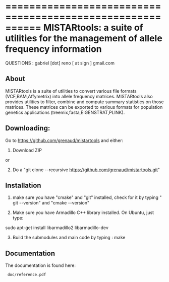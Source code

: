 ==========================================================
  MISTARtools: a suite of utilities for the management of allele frequency information
==========================================================

QUESTIONS :
   gabriel [dot] reno [ at sign ] gmail.com


About
----------------------

MISTARtools is a suite of utilities to convert various file formats (VCF,BAM,Affymetrix) into allele frequency matrices. MISTARtools also provides utilities to filter, combine and compute summary statistics on those matrices. These matrices can be exported to various formats for population genetics applications (treemix,fasta,EIGENSTRAT,PLINK).

Downloading:
----------------------

Go to https://github.com/grenaud/mistartools and either:

1) Download ZIP 

or

2) Do a "git clone --recursive https://github.com/grenaud/mistartools.git"

Installation
----------------------

1) make sure you have "cmake" and "git" installed, check for it by typing " git --version" and "cmake --version"

2) Make sure you have Armadillo C++ library installed. On Ubuntu, just type:

sudo apt-get install libarmadillo2 libarmadillo-dev

3) Build the submodules and main code by typing :
    make

Documentation
-----------------

The documentation is found here:

     doc/reference.pdf

